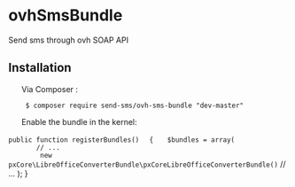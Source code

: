 # ovhSmsBundle

Send sms through ovh SOAP API

<h2>Installation </h2>

<ul> Via  Composer :</ul>
<ul><code> $ composer require send-sms/ovh-sms-bundle "dev-master"</code></ul>

<ul>Enable the bundle in the kernel:</ul>
<code>public function registerBundles() </code>
<code> { </code>
  <code>  $bundles = array( 
       // ... 
        new pxCore\LibreOfficeConverterBundle\pxCoreLibreOfficeConverterBundle()</code>
        // ...
   );
}</code>
